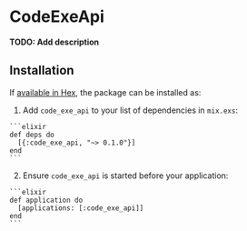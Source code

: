 # CodeExeApi

**TODO: Add description**

## Installation

If [available in Hex](https://hex.pm/docs/publish), the package can be installed as:

  1. Add `code_exe_api` to your list of dependencies in `mix.exs`:

    ```elixir
    def deps do
      [{:code_exe_api, "~> 0.1.0"}]
    end
    ```

  2. Ensure `code_exe_api` is started before your application:

    ```elixir
    def application do
      [applications: [:code_exe_api]]
    end
    ```

